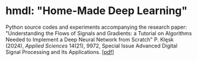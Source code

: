 # hmdl: "Home-Made Deep Learning"
Python source codes and experiments accompanying the research paper: "Understanding the Flows of Signals and Gradients: a Tutorial on Algorithms Needed to Implement a Deep Neural Network from Scratch"
P. Klęsk (2024), *Applied Sciences* 14(21), 9972, Special Issue Advanced Digital Signal Processing and Its Applications. [[pdf]](https://www.sciencedirect.com/science/article/pii/S2352711024000153)
